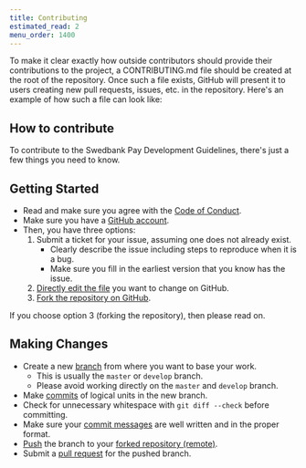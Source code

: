 ```yaml
---
title: Contributing
estimated_read: 2
menu_order: 1400
---
```


To make it clear exactly how outside contributors should provide their
contributions to the project, a CONTRIBUTING.md file should be created at the
root of the repository. Once such a file exists, GitHub will present it to
users creating new pull requests, issues, etc. in the repository. Here's an
example of how such a file can look like:

## How to contribute

To contribute to the Swedbank Pay Development Guidelines, there's just a few
things you need to know.

## Getting Started

*   Read and make sure you agree with the [Code of Conduct][coc].
*   Make sure you have a [GitHub account][github].
*   Then, you have three options:
    1.  Submit a ticket for your issue, assuming one does not already exist.
        *   Clearly describe the issue including steps to reproduce when it is a
            bug.
        *   Make sure you fill in the earliest version that you know has the
            issue.
    2.  [Directly edit the file][edit] you want to change on GitHub.
    3.  [Fork the repository on GitHub][forking].

If you choose option 3 (forking the repository), then please read on.

## Making Changes

*   Create a new [branch][branching] from where you want to base your work.
    *   This is usually the `master` or `develop` branch.
    *   Please avoid working directly on the `master` and `develop` branch.
*   Make [commits][commit] of logical units in the new branch.
*   Check for unnecessary whitespace with `git diff --check` before committing.
*   Make sure your [commit messages][commit-practice] are well written and in the
    proper format.
*   [Push][push] the branch to your [forked repository (remote)][remote].
*   Submit a [pull request][pull-request] for the pushed branch.

[coc]: /resources/development-guidelines/code-of-conduct
[github]: https://github.com/join
[edit]: https://help.github.com/articles/editing-files-in-your-repository/
[forking]: https://help.github.com/articles/fork-a-repo/
[branching]: https://git-scm.com/book/en/v2/Git-Branching-Branches-in-a-Nutshell
[commit]: https://git-scm.com/book/en/v2/Git-Basics-Recording-Changes-to-the-Repository
[commit-practice]: /resources/development-guidelines/good-commit-practice
[push]: https://git-scm.com/docs/git-push
[remote]: https://git-scm.com/book/en/v2/Git-Basics-Working-with-Remotes
[pull-request]: https://help.github.com/articles/using-pull-requests/
